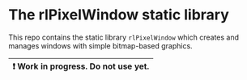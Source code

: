 # The rlPixelWindow static library

This repo contains the static library `rlPixelWindow` which creates and manages windows with simple
bitmap-based graphics.

| :exclamation:  Work in progress. Do not use yet. |
|--------------------------------------------------|